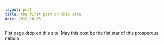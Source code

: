 ```yaml
---
layout: post
title: the first post on this site
date: 2018-10-05
---
```


Fist page drop on this site.
May this post be the fist star of this prosperous nebula
